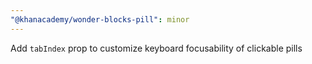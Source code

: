 ```yaml
---
"@khanacademy/wonder-blocks-pill": minor
---
```


Add `tabIndex` prop to customize keyboard focusability of clickable pills
